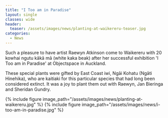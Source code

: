 ```yaml
---
title: "​I Too am in Paradise"
layout: single
classes: wide
header:
  teaser: /assets/images/news/planting-at-waikereru-teaser.jpg
categories:
  - News
---
```


Such a pleasure to have artist Raewyn Atkinson come to Waikereru with 20 kowhai ngutu kākā mā​ (white kaka beak) after her successful exhibition 'I Too am in Paradise' at Objectspace in Auckland.  

These special plants were gifted by East Coast iwi, Ngāi Kohatu (Ngāti Hinehika), who are kaitiaki for this particular species that had long been considered extinct. It was a joy to plant them out with Raewyn, Jan Bieringa​ and Sheridan Gundry.


{% include figure image_path="/assets/images/news/planting-at-waikereru.jpg" %}
{% include figure image_path="/assets/images/news/i-too-am-in-paradise.jpg" %}
